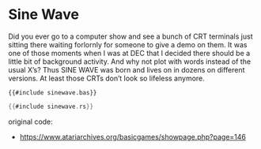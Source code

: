 # Sine Wave

Did you ever go to a computer show and see a bunch of CRT terminals just sitting there waiting forlornly for someone to give a demo on them. It was one of those moments when I was at DEC that I decided there should be a little bit of background activity. And why not plot with words instead of the usual X’s? Thus SINE WAVE was born and lives on in dozens on different versions. At least those CRTs don’t look so lifeless anymore.


```
{{#include sinewave.bas}}
```

```rust
{{#include sinewave.rs}}
```

original code:

 * https://www.atariarchives.org/basicgames/showpage.php?page=146
